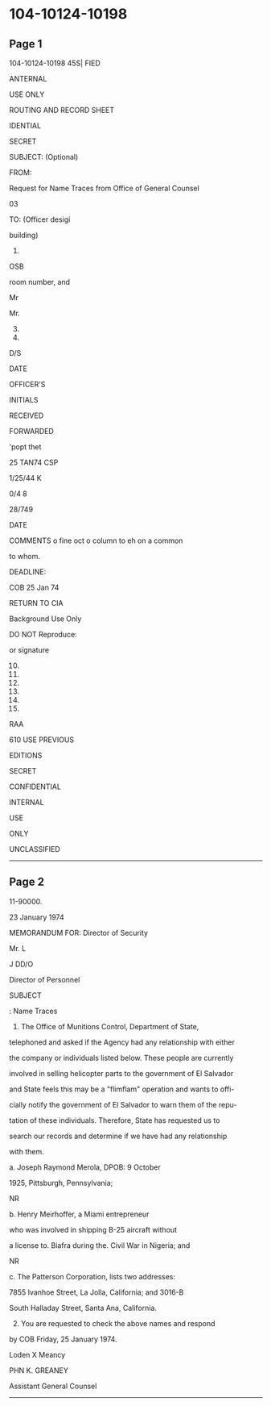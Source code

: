 # 104-10124-10198

## Page 1

104-10124-10198 45S| FIED

ANTERNAL

USE ONLY

ROUTING AND RECORD SHEET

IDENTIAL

SECRET

SUBJECT: (Optional)

FROM:

Request for Name Traces from Office of General Counsel

03

TO: (Officer desigi

building)

1.

OSB

room number, and

Mr

Mr.

3.

5.

D/S

DATE

OFFICER'S

INITIALS

RECEIVED

FORWARDED

'popt thet

25 TAN74 CSP

1/25/44 K

0/4 8

28/749

DATE

COMMENTS o fine oct o column to eh on a common

to whom.

DEADLINE:

COB 25 Jan 74

RETURN TO CIA

Background Use Only

DO NOT Reproduce:

or signature

10.

11.

12.

13.

14.

15.

RAA

610 USE PREVIOUS

EDITIONS

SECRET

CONFIDENTIAL

INTERNAL

USE

ONLY

UNCLASSIFIED

---

## Page 2

11-90000.

23 January 1974

MEMORANDUM FOR: Director of Security

Mr. L

J DD/O

Director of Personnel

SUBJECT

: Name Traces

1. The Office of Munitions Control, Department of State,

telephoned and asked if the Agency had any relationship with either

the company or individuals listed below. These people are currently

involved in selling helicopter parts to the government of El Salvador

and State feels this may be a "flimflam" operation and wants to offi-

cially notify the government of El Salvador to warn them of the repu-

tation of these individuals. Therefore, State has requested us to

search our records and determine if we have had any relationship

with them.

a. Joseph Raymond Merola, DPOB: 9 October

1925, Pittsburgh, Pennsylvania;

NR

b. Henry Meirhoffer, a Miami entrepreneur

who was involved in shipping B-25 aircraft without

a license to. Biafra during the. Civil War in Nigeria; and

NR

c. The Patterson Corporation, lists two addresses:

7855 Ivanhoe Street, La Jolla, California; and 3016-B

South Halladay Street, Santa Ana, California.

2. You are requested to check the above names and respond

by COB Friday, 25 January 1974.

Loden X Meancy

PHN K. GREANEY

Assistant General Counsel

---

